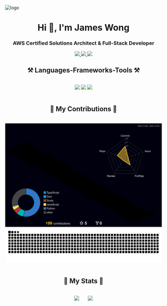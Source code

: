 ![logo](https://github.com/zinxon/zinxon/blob/main/a0216035-86a5-4f6d-85e1-952c6a6b3fc4.gif)

<h1 align="center">Hi 👋, I'm James Wong</h1>
<h3 align="center">AWS Certified Solutions Architect & Full-Stack Developer </h3>
<div align="center"> 
  <a href="mailto:shingsonz@gmail.com">
    <img src="https://img.shields.io/badge/Gmail-333333?style=for-the-badge&logo=gmail&logoColor=red" />
  </a>
  <a href="https://linkedin.com/in/shingson" target="_blank">
    <img src="https://img.shields.io/badge/LinkedIn-0077B5?style=for-the-badge&logo=linkedin&logoColor=white" target="_blank" />
  </a>
  <a href="https://next-portfolio-zinxon.vercel.app/" target="_blank">
     <img src="https://img.shields.io/badge/Portfolio-FF5722?style=for-the-badge&logo=todoist&logoColor=white" target="_blank" /> <!-- sqlite, safari, google-chrome are other good icon options -->
  </a>
</div>

<h2 align="center">⚒️ Languages-Frameworks-Tools ⚒️</h2>
<br/>
<div align="center">
    <img src="https://skillicons.dev/icons?i=nextjs,react,html,css,javascript,typescript,tailwind,nodejs,express,scala,java,python,php" />
    <img src="https://skillicons.dev/icons?i=aws,gcp,mongodb,mysql,postgres,firebase,docker,terraform,nginx,redis,flutter,dart" />
    <img src="https://skillicons.dev/icons?i=github,gitlab,githubactions,git,vscode,postman,flask,figma,bun,bash" />
    <br/><br/>
</div>

<div align="center">
  <h2>🐍 My Contributions 🐍</h2>
  <br>
  <img alt="Contribtion" src="https://github.com/zinxon/zinxon/blob/main/profile-3d-contrib/profile-night-rainbow.svg" />
  <img alt="snake eating my contributions" src="https://raw.githubusercontent.com/zinxon/zinxon/output/github-contribution-grid-snake-dark.svg" />
  <br/><br/>
</div>

<div align="center">
  <h2>🔸 My Stats 🔸</h2>
  <br>
<span>&emsp;&emsp;</span>
<img height="170px" src="https://github-readme-stats.vercel.app/api?username=zinxon&theme=react" /><span>&emsp;&emsp;</span><img height="170px" src="https://github-readme-stats.vercel.app/api/top-langs/?username=zinxon&layout=compact&langs_count=8&theme=react" />
<span>&emsp;&emsp;</span>
  
</div>
